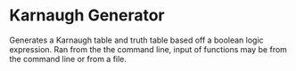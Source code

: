 # Karnaugh Generator
Generates a Karnaugh table and truth table based off a boolean logic expression.
Ran from the the command line, input of functions may be from the command line or from a file.

